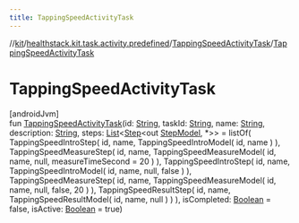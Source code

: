 ```yaml
---
title: TappingSpeedActivityTask
---
```

//[kit](../../../index.html)/[healthstack.kit.task.activity.predefined](../index.html)/[TappingSpeedActivityTask](index.html)/[TappingSpeedActivityTask](-tapping-speed-activity-task.html)



# TappingSpeedActivityTask



[androidJvm]\
fun [TappingSpeedActivityTask](-tapping-speed-activity-task.html)(id: [String](https://kotlinlang.org/api/latest/jvm/stdlib/kotlin/-string/index.html), taskId: [String](https://kotlinlang.org/api/latest/jvm/stdlib/kotlin/-string/index.html), name: [String](https://kotlinlang.org/api/latest/jvm/stdlib/kotlin/-string/index.html), description: [String](https://kotlinlang.org/api/latest/jvm/stdlib/kotlin/-string/index.html), steps: [List](https://kotlinlang.org/api/latest/jvm/stdlib/kotlin.collections/-list/index.html)&lt;[Step](../../healthstack.kit.task.base/-step/index.html)&lt;out [StepModel](../../healthstack.kit.task.base/-step-model/index.html), *&gt;&gt; = listOf(
        TappingSpeedIntroStep(
            id, name,
            TappingSpeedIntroModel(
                id, name
            )
        ),
        TappingSpeedMeasureStep(
            id, name,
            TappingSpeedMeasureModel(
                id, name, null, measureTimeSecond = 20
            )
        ),
        TappingSpeedIntroStep(
            id, name,
            TappingSpeedIntroModel(
                id, name, null, false
            )
        ),
        TappingSpeedMeasureStep(
            id, name,
            TappingSpeedMeasureModel(
                id, name, null, false, 20
            )
        ),
        TappingSpeedResultStep(
            id, name,
            TappingSpeedResultModel(
                id, name, null
            )
        )
    ), isCompleted: [Boolean](https://kotlinlang.org/api/latest/jvm/stdlib/kotlin/-boolean/index.html) = false, isActive: [Boolean](https://kotlinlang.org/api/latest/jvm/stdlib/kotlin/-boolean/index.html) = true)




